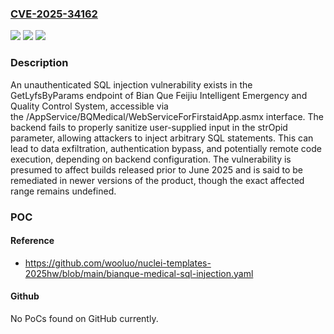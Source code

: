 ### [CVE-2025-34162](https://cve.mitre.org/cgi-bin/cvename.cgi?name=CVE-2025-34162)
![](https://img.shields.io/static/v1?label=Product&message=Bian%20Que%20Feijiu%20Intelligent%20Emergency%20and%20Quality%20Control%20System&color=blue)
![](https://img.shields.io/static/v1?label=Version&message=*%20&color=brightgreen)
![](https://img.shields.io/static/v1?label=Vulnerability&message=CWE-89%20Improper%20Neutralization%20of%20Special%20Elements%20used%20in%20an%20SQL%20Command%20('SQL%20Injection')&color=brightgreen)

### Description

An unauthenticated SQL injection vulnerability exists in the GetLyfsByParams endpoint of Bian Que Feijiu Intelligent Emergency and Quality Control System, accessible via the /AppService/BQMedical/WebServiceForFirstaidApp.asmx interface. The backend fails to properly sanitize user-supplied input in the strOpid parameter, allowing attackers to inject arbitrary SQL statements. This can lead to data exfiltration, authentication bypass, and potentially remote code execution, depending on backend configuration. The vulnerability is presumed to affect builds released prior to June 2025 and is said to be remediated in newer versions of the product, though the exact affected range remains undefined.

### POC

#### Reference
- https://github.com/wooluo/nuclei-templates-2025hw/blob/main/bianque-medical-sql-injection.yaml

#### Github
No PoCs found on GitHub currently.

